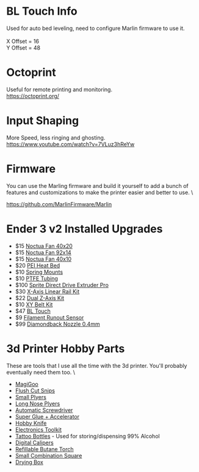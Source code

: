 # 
# BL Touch Info
Used for auto bed leveling, need to configure Marlin firmware to use it. \
\
X Offset = 16 \
Y Offset = 48 

# Octoprint
Useful for remote printing and monitoring. \
https://octoprint.org/

# Input Shaping
More Speed, less ringing and ghosting. \
https://www.youtube.com/watch?v=7VLuz3hReYw

# Firmware
You can use the Marling firmware and build it yourself to add a bunch of features and customizations to make the printer easier and better to use. \

https://github.com/MarlinFirmware/Marlin

# Ender 3 v2 Installed Upgrades
- $15 [Noctua Fan 40x20](https://www.amazon.com/dp/B072JK9GX6?ref_=ppx_hzsearch_conn_dt_b_fed_asin_title_2)
- $15 [Noctua Fan 92x14](https://www.amazon.com/dp/B009NQM7V2?ref_=ppx_hzsearch_conn_dt_b_fed_asin_title_1)
- $15 [Noctua Fan 40x10](https://www.amazon.com/dp/B009NQLT0M?ref_=ppx_hzsearch_conn_dt_b_fed_asin_title_1)
- $20 [PEI Heat Bed](https://www.amazon.com/dp/B086JP8KB4?ref_=ppx_hzsearch_conn_dt_b_fed_asin_title_1)
- $10 [Spring Mounts](https://www.amazon.com/dp/B08YK2D3RK?ref_=ppx_hzsearch_conn_dt_b_fed_asin_title_1)
- $10 [PTFE Tubing](https://www.amazon.com/dp/B0BFVDGYZZ?ref_=ppx_hzsearch_conn_dt_b_fed_asin_title_2)
- $100 [Sprite Direct Drive Extruder Pro](https://www.amazon.com/dp/B0B4P4D82H?ref_=ppx_hzsearch_conn_dt_b_fed_asin_title_3)
- $30 [X-Axis Linear Rail Kit](https://www.amazon.com/dp/B0C9MD2CD7?ref_=ppx_hzsearch_conn_dt_b_fed_asin_title_3)
- $22 [Dual Z-Axis Kit](https://www.amazon.com/dp/B0C2HB1JFY?ref_=ppx_hzsearch_conn_dt_b_fed_asin_title_3)
- $10 [XY Belt Kit](https://www.amazon.com/dp/B09XHQXNPP?ref_=ppx_hzsearch_conn_dt_b_fed_asin_title_4)
- $47 [BL Touch](https://www.amazon.com/dp/B07FR2LLZP?ref_=ppx_hzsearch_conn_dt_b_fed_asin_title_9)
- $9 [Filament Runout Sensor](https://www.amazon.com/dp/B07SFFXC9C?ref_=ppx_hzsearch_conn_dt_b_fed_asin_title_9) 
- $99 [Diamondback Nozzle 0.4mm](https://www.amazon.com/dp/B0BFJYFJGJ?ref_=ppx_hzsearch_conn_dt_b_fed_asin_title_2)

# 3d Printer Hobby Parts
These are tools that I use all the time with the 3d printer. You'll probably eventually need them too. \

- [MagiGoo](https://www.amazon.com/sspa/click?ie=UTF8&spc=MTo0NjM5NTAyNTUzMDUzMDA1OjE3NDY1NDY5NjE6c3BfYXRmOjMwMDY0Mzg4NjY5NjEwMjo6MDo6&url=%2FMagigoo-Pen-All-One-Adhesive%2Fdp%2FB01N2JGTWJ%2Fref%3Dsr_1_1_sspa%3Fcrid%3D309UOOCKWSB5N%26dib%3DeyJ2IjoiMSJ9.4pAq9IOVsObzQ2UE33f4LsswUhItVKdbdo4wf-d0RAgCiBvvdqWhzlyEDbXbA8bFrBKJjgQNBjhovI-1qwSObnQjBpNfF9QWCtaL68ezWMiOYny1jpIRTG5HEzo0C29e_uPpYxnMi5CjlJvVzBs8YpNu4xJXZqBE96E7ALSBNapORNoMsAWM6eleASTMEdh7VPqnm1WEyusNr8Vn4BjeTHoSpaN9w67UjpHlzpMKFHmRvszbk7qF3wXBhCGOkpBtZxrnMxe53TMfp_TnvAxuEZwFt7PLfGLMLdbWXXu3USM.Qor2oGmRxXiBYMm8qqjcD8nbjDI29laLIn-6ZbiCW2E%26dib_tag%3Dse%26keywords%3Dmagigoo%26qid%3D1746546961%26s%3Dindustrial%26sprefix%3Dmagigoo%252Cindustrial%252C209%26sr%3D1-1-spons%26sp_csd%3Dd2lkZ2V0TmFtZT1zcF9hdGY%26psc%3D1)
- [Flush Cut Snips](https://www.amazon.com/gp/product/B017ODDQ06/ref=ppx_yo_dt_b_search_asin_title?ie=UTF8&psc=1)
- [Small Plyers](https://www.amazon.com/dp/B005EXOKKE?psc=1&ref=ppx_yo2ov_dt_b_product_details)
- [Long Nose Plyers](https://www.amazon.com/dp/B000I1LMDU?psc=1&ref=ppx_yo2ov_dt_b_product_details)
- [Automatic Screwdriver](https://www.amazon.com/Dremel-HSES-01-Rechargeable-Screwdriver-Technology/dp/B09QWD7Z39/ref=sr_1_1?crid=3BYG8O1YSD0MN&dib=eyJ2IjoiMSJ9.pmno7-h5DGfLJS3S6luQqgmcIXdHhJl9E8TTH1tXi3O6knUYV_CqUB9FZOcqPzSjfE-z_cQh573puApDmCLV20jtFs7Ed1oUL0t-LUITVSU4KyC7Kr_Dywl6xJwFyH4-BjRIL1hzWw8AmEOZLm-RkrEEXr4NVSIlrUQLRMLHS1vKTTbZY25THUkcIG65HDLy6gk6h7oE6SdFqJVTD4oykrQiLkCuI_QQ2LSD9V6744kk6G8dP8H6SpCMRYzTRrKfDTEn89dwjVaoUApG4C_Hlz_H--m2I1nC2_6Mjj-eNdk.BMq-cg8SY6mUTeNNBWbZZsH_vNgoM3EaOScT8NliiHE&dib_tag=se&keywords=dremel+screwdriver&qid=1721604870&sprefix=dremel+screwdrive%2Caps%2C153&sr=8-1)
- [Super Glue + Accelerator](https://www.amazon.com/Bob-Smith-Industries-BSI-157H-Insta-Set/dp/B0166FFCHS/ref=sr_1_3?crid=6Q5DGZYBYGYV&dib=eyJ2IjoiMSJ9.jt6968nJ58onfm5Ga9S3dvxhI27pSQ-ExpUDrh-OQP0i7gdT0z_6aZg4E6cufELn5m3_GQ-1WnOzFa7zawH6cPkKRP2BXAP-G7iQ2SYgF8Krws0FzGqN5E7REAO9wFZPGrQKhTylut7MNx8KAUTAR6nxb-adS_dYUk8ojgUeYLjoSXwA2Mq68g9ZeY1mNUUITfoZLotkJk7BDmbNYbs7cMCB1PqOtsjZcNd4eTZRDSQ.tF9LMHhmuRxChC7laMgMlpUZgwS2vh6lfAbnalAI0Lc&dib_tag=se&keywords=bob+Super+Glue&qid=1721604922&sprefix=bob+super+glue%2Caps%2C144&sr=8-3)
- [Hobby Knife](https://www.amazon.com/ELMERS-X-Acto-X3000-Knife-X3730Q/dp/B00BMQGI52/ref=sr_1_9?crid=X1MSKXQ8OA9T&dib=eyJ2IjoiMSJ9.8j86bI_Zi8ezuZOCqkUu1vLUYoTc4KErZQjoPt75sx46nGXmqRkBGPXVNmrePrPbrA9BU_HLg7nrrk5bDGfyk7D5WWSIjfyyoC-xIyPkpObLIYSz37BrG-Hu4uL8V92G6drKm2LpTEEYWWLODg0cCYcmtZNO5pZGnBmHDDU7EMJOyn3ibQSgmZgm0rcSTkbs-TpBu6ak5u5eZDsYF-K-fBX6OceKrrEW85GXQ3P2mk8SgmU98nU1k3CX_yE3pAr-Ko__laQRrwhgdAVuUTm327ExHb-BpEIkINZww47MA24.H3WDTCNJNZ5xNp1job5v8Lp0jR_I2Ms0uUssJn_zwes&dib_tag=se&keywords=xacto+knife&qid=1721604952&sprefix=xacto+knif%2Caps%2C149&sr=8-9)
- [Electronics Toolkit](https://www.amazon.com/iFixit-Pro-Tech-Toolkit-Electronics/dp/B01GF0KV6G?ref_=ast_sto_dp)
- [Tattoo Bottles](https://www.amazon.com/HOOMBOOM-Succulent-Watering-Medical-Cleaning/dp/B0BHQ95PT2/ref=sr_1_3?crid=ZF3QFIMIMHMA&dib=eyJ2IjoiMSJ9.LyDRJRClXy5ZqP6u-S3d-e5oLIqVETdEKaG4fuNDobVoVCUHHR17ReIWDu8wUqCwBcZW8_kVAykWwrnkwmVn4GDfGoR-4aJ_1JPYBhuYFuEW9CWzXsqzOK8SavOKMPPAKE1O8KbL2GpCuKKZ2D-cQwk7wJYqdLLehSihikE_azzRW4RP3E5PKm3-oS5zysljAxrnGA5wXndaGZp2RQXzlUyWrcnM1WdMcCzZL0B-0x0.Vp8lms4uFsb3NqSOORIgPKnUG8q8iVTDxuRqMyScevs&dib_tag=se&keywords=tattoo+bottles&qid=1721605154&sprefix=tattoo+bottle%2Caps%2C151&sr=8-3) - Used for storing/dispensing 99% Alcohol
- [Digital Calipers](https://www.amazon.com/sspa/click?ie=UTF8&spc=MTo3MjE4OTM2NjkwMTA0MTAyOjE3MjE2MDUyMzc6c3BfYXRmOjMwMDE4NzY0MzIzOTYwMjo6MDo6&url=%2FDigital-Caliper-Electronic-Micrometer-Millimeter%2Fdp%2FB087N5N45G%2Fref%3Dsr_1_2_sspa%3Fcrid%3D1LZNP72N5KQDZ%26dib%3DeyJ2IjoiMSJ9.9ezW-pBOYlEO-kRBlcEeCN_t0Sh-iNK5V-t3mM5tqwqXNpWo7xXXEz75j5ahon24pFbq-Krj_dISoFienmxTeerH-Rz4-f75dsoa7kfljA-LZ4Bu0KSzhMBZIBMQwfCQZIyjeYWzs2Qb9mDpxlya1eLHx2WB4q0md3d2j8z2yKPl1G5V4cDqc3-ln-XcOrYn-7I7-am1A_E6G334LstjScXX7ta4Cd4bf5W3Mz0qWIA.rPTO2HBpn0Cnl2w2dt0RF9CV-qHVyYyIythmuMPWrkI%26dib_tag%3Dse%26keywords%3Ddigital%2Bcaliper%26qid%3D1721605237%26sprefix%3Ddigital%2Bcaliper%252Caps%252C155%26sr%3D8-2-spons%26sp_csd%3Dd2lkZ2V0TmFtZT1zcF9hdGY%26psc%3D1)
- [Refillable Butane Torch](https://www.amazon.com/Bernz-Matic-ST2200T-Micro-Butane/dp/B000PS9TQI/ref=sr_1_5?crid=9YVRK73XZ2GC&dib=eyJ2IjoiMSJ9.xhfZ22qvBuTmVyhfXfyjgQo3Ji9lGLS45oAo1mX-S7zNJl8d16q2vhRvgW4Yb8BJ0faaYQCXGSWVo1FdJjjZlwSLvV3SZsDwO3P3cOFMcN3_mXxTciGEdgrhLznf3aVEnuyw9BM8qabXh6cbgoYUIMvrTBnzxR11j9aIglpY9daUsHP72ncCYrT_rV8_d72c2UoFX8U8TV9K41DR-T0cw1I6vOPiqVFfsDAWiRxo7pZLnhrMpViCz8Y31aK-x0aYYtp6mpRGH8sg_HVxg0qT8_2ks8IS-gKehDa8NgmL5lE.ajjUDdbc0Z8zY-5S2Xons-xA40Jeupw5GAy9oHaRDpU&dib_tag=se&keywords=butane+torch+bernzomatic&qid=1721605296&sprefix=Butane+Torch+bern%2Caps%2C148&sr=8-5)
- [Small Combination Square](https://www.amazon.com/Tools-Combination-Square-Metal-Body-1794468/dp/B005XUHI98/ref=sr_1_5?crid=17QC9M6S18HPK&dib=eyJ2IjoiMSJ9.BUJjkmMAbu4ZDpcoOsedjfDWZkhkbCbFTXxbzH_iMyF5KENHOH0g_MhMiSszi6rcXTICl8PPURnbBxmwemPOoAdE8ibk_xeHet4nxxjBJB1zRQxTb6MnNwJskxhxk3T7fAsITuwv4bfx9oiBoWC2-Kxo1YVCb4LscPQvQgfO7n3pUjf6aGMbbGy-cBMarKI5LCzf49NbpNTG_ejdeXzYlsKAYGcF652sG2a7qoDa9pljjhW1icGLhN8OtQGpWg-STVi7M5p4kp6CmA6OKrdXTgJP2-Nm3Tyv4kH9TTuY4Ig.2V84wuwzVO_2g7s-nIIT15f_holmhRhVLJU8ynNH2Os&dib_tag=se&keywords=small+combination+square&qid=1721605452&sprefix=small+combination+square%2Caps%2C154&sr=8-5)
- [Drying Box](https://www.amazon.com/sspa/click?ie=UTF8&spc=MToxNTI4MDU1MTQ4Njg5Njg0OjE3MjE2MDU1NTc6c3BfYXRmOjMwMDA1NzM0MDYxMjAwMjo6MDo6&url=%2FUpgraded-Filament-S2-Printer-Dehydrator%2Fdp%2FB0BM97WX1D%2Fref%3Dsr_1_2_sspa%3Fcrid%3D368VPZ4Q1FCQG%26dib%3DeyJ2IjoiMSJ9.yQwyxLiFyrOV0ur4w45x0qA-kdweyAWcPZMLVEF-eQtykwG9TGPluFXaQnOuw5zeyxM3BAct1_4wCK7t-Bw-CP1QWtQDzVlyrI4d-th4WdFdt4J1it2oQGHrR9jOza2i-8IGDDkB75DPTC_7gCiwW4j9DczDVZGgUKKtP8MKV0I6SqH8cePFRlQYynrIT2ngSMtjHagaj3tpNq9ZZta_7xDwB6_riDZ4zsSi60YLu0s.kUsGIBvUQyMstS36pnsIKeSXK2gpC3AP3WS9kx4-jo8%26dib_tag%3Dse%26keywords%3Dsunlu%2Bdryer%26qid%3D1721605557%26sprefix%3Dsunlu%2Bdrye%2Caps%2C154%26sr%3D8-2-spons%26sp_csd%3Dd2lkZ2V0TmFtZT1zcF9hdGY%26psc%3D1)